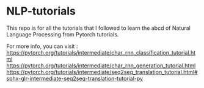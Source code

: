 # NLP-tutorials

This repo is for all the tutorials that I followed to learn the abcd of Natural Language Processing from Pytorch tutorials. 

For more info, you can visit : 
https://pytorch.org/tutorials/intermediate/char_rnn_classification_tutorial.html
https://pytorch.org/tutorials/intermediate/char_rnn_generation_tutorial.html
https://pytorch.org/tutorials/intermediate/seq2seq_translation_tutorial.html#sphx-glr-intermediate-seq2seq-translation-tutorial-py
